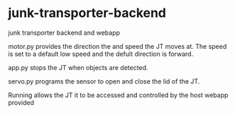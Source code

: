 # junk-transporter-backend
junk transporter backend and webapp

motor.py provides the direction the and speed the JT moves at. 
The speed is set to a default low speed and the defult direction is forward.

app.py stops the JT when objects are detected.

servo.py programs the sensor to open and close the lid of the JT.  

Running allows the JT it to be accessed and controlled by the host webapp provided 
